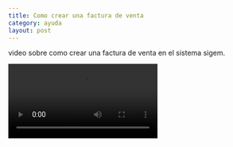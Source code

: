 ```yaml
---
title: Como crear una factura de venta
category: ayuda
layout: post
---
```


video sobre como crear una factura de venta en el sistema sigem.


![](./assets/videos/factura-venta.mp4)
